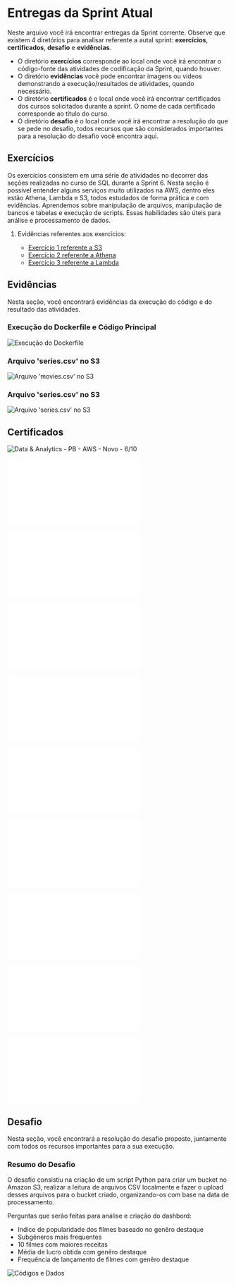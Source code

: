 # Entregas da Sprint Atual

Neste arquivo você irá encontrar entregas da Sprint corrente. Observe que existem 4 diretórios para analisar referente a autal sprint: **exercícios**, **certificados**, **desafio** e **evidências**.

- O diretório **exercícios** corresponde ao local onde você irá encontrar o código-fonte das atividades de codificação da Sprint, quando houver.
- O diretório **evidências** você pode encontrar imagens ou vídeos demonstrando a execução/resultados de atividades, quando necessário.
- O diretório **certificados** é o local onde você irá encontrar certificados dos cursos solicitados durante a sprint. O nome de cada certificado corresponde ao título do curso.
- O diretório **desafio** é o local onde você irá encontrar a resolução do que se pede no desafio, todos recursos que são considerados importantes para a resolução do desafio você encontra aqui.

## Exercícios

Os exercícios consistem em uma série de atividades no decorrer das seções realizadas no curso de SQL durante a Sprint 6. Nesta seção é possível entender alguns serviços muito utilizados na AWS, dentro eles estão Athena, Lambda e S3, todos estudados de forma prática e com evidências. Aprendemos sobre manipulação de arquivos, manipulação de bancos e tabelas e execução de scripts. Essas habilidades são úteis para análise e processamento de dados.

1. Evidências referentes aos exercícios:

   - [Exercício 1 referente a S3](Exercicios/Lab%20AWS%20S3/)
   - [Exercício 2 referente a Athena](Exercicios/Lab%20AWS%20Athena/)
   - [Exercício 3 referente a Lambda](Exercicios/Lab%20AWS%20Lambda/)

## Evidências

Nesta seção, você encontrará evidências da execução do código e do resultado das atividades.

### Execução do Dockerfile e Código Principal

![Execução do Dockerfile](Evidencias/Execução%20de%20Arquivo%20Docker.png)

### Arquivo 'series.csv' no S3

![Arquivo 'movies.csv' no S3](Evidencias/Arquivo%20Enviado%20para%20S3.png)

### Arquivo 'series.csv' no S3

![Arquivo 'series.csv' no S3](Evidencias/Arquivo%20Enviado%20para%20S3%20-%202.png)

## Certificados

![Data & Analytics - PB - AWS - Novo - 6/10](Certificados/Data%20&%20Analytics%20-%20PB%20-%20AWS%20-%20Novo%20-%206.10.jpg)

![Amazon Getting Started](Certificados/Amazon%20EMR%20Getting%20Started.pdf)

![Amazon QuickSight Getting Started](Certificados/Amazon%20QuickSight%20-%20Getting%20Started.pdf)

![Amazon Redshift Getting Started](Certificados/Amazon%20Redshift%20Getting%20Started.pdf)

![AWS Glue Getting Started](Certificados/AWS%20Glue%20Getting%20Started.pdf)

![Best Practices for Data Warehousing with Amazon Redshift](Certificados/Best%20Practices%20for%20Data%20Warehousing%20with%20Amazon%20Redshift.pdf)

![Introduction to Amazon Athena](Certificados/Introduction%20to%20Amazon%20Athena.pdf)

![Noções Básicas de Analytics na AWS Parte 1](Certificados/Noções%20Básicas%20de%20Analytics%20na%20AWS%20-%20Parte%201.pdf)

![Noções Básicas de Analytics na AWS Parte 2](Certificados/Noções%20Básicas%20de%20Analytics%20na%20AWS%20-%20Parte%202.pdf)

![Serveless Analytics](Certificados/Serverless%20Analytics.pdf)

## Desafio

Nesta seção, você encontrará a resolução do desafio proposto, juntamente com todos os recursos importantes para a sua execução.

### Resumo do Desafio

O desafio consistiu na criação de um script Python para criar um bucket no Amazon S3, realizar a leitura de arquivos CSV localmente e fazer o upload desses arquivos para o bucket criado, organizando-os com base na data de processamento.

Perguntas que serão feitas para análise e criação do dashbord:
- Indice de popularidade dos filmes baseado no genêro destaque
- Subgêneros mais frequentes
- 10 filmes com maiores receitas
- Média de lucro obtida com genêro destaque
- Frequência de lançamento de filmes com genêro destaque 

![Códigos e Dados](Desafio/)
